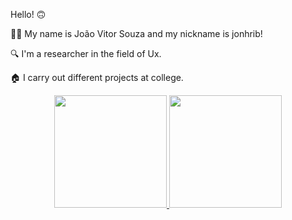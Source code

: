 Hello! 🙃

👨‍💻 My name is João Vitor Souza and my nickname is jonhrib!

🔍 I'm a researcher in the field of Ux.

🏠 I carry out different projects at college.

<div align="center">
  <a href="https://github.com/ThiaagoMP">
  <img height="180em" src="https://github-readme-stats.vercel.app/api?username=jonhrib&show_icons=true&theme=gruvbox&include_all_commits=true&count_private=true"/>
  <img height="180em" src="https://github-readme-stats.vercel.app/api/top-langs/?username=jonhrib&layout=compact&langs_count=7&theme=gruvbox"/>
</div>
